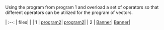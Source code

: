 Using the program from program 1 and overload a set of operators so that different operators can be utilized for the program of vectors.

| :--: | files|                          |
|  1   | [program2](program02.cpp)| [program2](program02.cpp)|
|  2   | [Banner](banner.md)| [Banner](banner.md)|